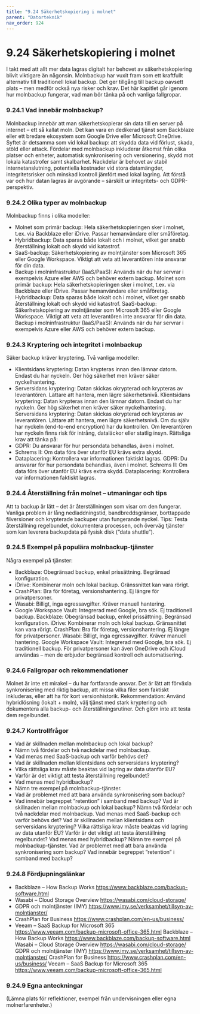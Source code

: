 ```yaml
---
title: "9.24 Säkerhetskopiering i molnet"
parent: "Datorteknik"
nav_order: 924
---
```


# 9.24 Säkerhetskopiering i molnet

I takt med att allt mer data lagras digitalt har behovet av säkerhetskopiering blivit viktigare än någonsin. Molnbackup har vuxit fram som ett kraftfullt alternativ till traditionell lokal backup. Det ger tillgång till backup oavsett plats – men medför också nya risker och krav. Det här kapitlet går igenom hur molnbackup fungerar, vad man bör tänka på och vanliga fallgropar.
### 9.24.1 Vad innebär molnbackup?
Molnbackup innebär att man säkerhetskopierar sin data till en server på internet – ett så kallat moln. Det kan vara en dedikerad tjänst som Backblaze eller ett bredare ekosystem som Google Drive eller Microsoft OneDrive. Syftet är detsamma som vid lokal backup: att skydda data vid förlust, skada, stöld eller attack.
Fördelar med molnbackup inkluderar åtkomst från olika platser och enheter, automatisk synkronisering och versionering, skydd mot lokala katastrofer samt skalbarhet. Nackdelar är behovet av stabil internetanslutning, potentiella kostnader vid stora datamängder, integritetsrisker och minskad kontroll jämfört med lokal lagring.
Att förstå var och hur datan lagras är avgörande – särskilt ur integritets- och GDPR-perspektiv.
### 9.24.2 Olika typer av molnbackup
Molnbackup finns i olika modeller:
- Molnet som primär backup: Hela säkerhetskopieringen sker i molnet, t.ex. via Backblaze eller iDrive. Passar hemanvändare eller småföretag.
- Hybridbackup: Data sparas både lokalt och i molnet, vilket ger snabb återställning lokalt och skydd vid katastrof.
- SaaS-backup: Säkerhetskopiering av molntjänster som Microsoft 365 eller Google Workspace. Viktigt att veta att leverantören inte ansvarar för din data.
- Backup i molninfrastruktur (IaaS/PaaS): Används när du har servrar i exempelvis Azure eller AWS och behöver extern backup.
Molnet som primär backup: Hela säkerhetskopieringen sker i molnet, t.ex. via Backblaze eller iDrive. Passar hemanvändare eller småföretag.
Hybridbackup: Data sparas både lokalt och i molnet, vilket ger snabb återställning lokalt och skydd vid katastrof.
SaaS-backup: Säkerhetskopiering av molntjänster som Microsoft 365 eller Google Workspace. Viktigt att veta att leverantören inte ansvarar för din data.
Backup i molninfrastruktur (IaaS/PaaS): Används när du har servrar i exempelvis Azure eller AWS och behöver extern backup.
### 9.24.3 Kryptering och integritet i molnbackup
Säker backup kräver kryptering. Två vanliga modeller:
- Klientsidans kryptering: Datan krypteras innan den lämnar datorn. Endast du har nyckeln. Ger hög säkerhet men kräver säker nyckelhantering.
- Serversidans kryptering: Datan skickas okrypterad och krypteras av leverantören. Lättare att hantera, men lägre säkerhetsnivå.
Klientsidans kryptering: Datan krypteras innan den lämnar datorn. Endast du har nyckeln. Ger hög säkerhet men kräver säker nyckelhantering.
Serversidans kryptering: Datan skickas okrypterad och krypteras av leverantören. Lättare att hantera, men lägre säkerhetsnivå.
Om du själv har nyckeln (end-to-end encryption) har du kontrollen. Om leverantören har nyckeln finns risk för intrång, dataläckor eller statlig insyn.
Rättsliga krav att tänka på:
- GDPR: Du ansvarar för hur persondata behandlas, även i molnet.
- Schrems II: Om data förs över utanför EU krävs extra skydd.
- Dataplacering: Kontrollera var informationen faktiskt lagras.
GDPR: Du ansvarar för hur persondata behandlas, även i molnet.
Schrems II: Om data förs över utanför EU krävs extra skydd.
Dataplacering: Kontrollera var informationen faktiskt lagras.
### 9.24.4 Återställning från molnet – utmaningar och tips
Att ta backup är lätt – det är återställningen som visar om den fungerar. Vanliga problem är lång nedladdningstid, bandbreddsgränser, borttappade filversioner och krypterade backuper utan fungerande nyckel.
Tips: Testa återställning regelbundet, dokumentera processen, och överväg tjänster som kan leverera backupdata på fysisk disk (“data shuttle”).
### 9.24.5 Exempel på populära molnbackup-tjänster
Några exempel på tjänster:
- Backblaze: Obegränsad backup, enkel prissättning. Begränsad konfiguration.
- iDrive: Kombinerar moln och lokal backup. Gränssnittet kan vara rörigt.
- CrashPlan: Bra för företag, versionshantering. Ej längre för privatpersoner.
- Wasabi: Billigt, inga egressavgifter. Kräver manuell hantering.
- Google Workspace Vault: Integrerad med Google, bra sök. Ej traditionell backup.
Backblaze: Obegränsad backup, enkel prissättning. Begränsad konfiguration.
iDrive: Kombinerar moln och lokal backup. Gränssnittet kan vara rörigt.
CrashPlan: Bra för företag, versionshantering. Ej längre för privatpersoner.
Wasabi: Billigt, inga egressavgifter. Kräver manuell hantering.
Google Workspace Vault: Integrerad med Google, bra sök. Ej traditionell backup.
För privatpersoner kan även OneDrive och iCloud användas – men de erbjuder begränsad kontroll och automatisering.
### 9.24.6 Fallgropar och rekommendationer
Molnet är inte ett mirakel – du har fortfarande ansvar. Det är lätt att förväxla synkronisering med riktig backup, att missa vilka filer som faktiskt inkluderas, eller att ha för kort versionhistorik.
Rekommendation: Använd hybridlösning (lokalt + moln), välj tjänst med stark kryptering och dokumentera alla backup- och återställningsrutiner. Och glöm inte att testa dem regelbundet.
### 9.24.7 Kontrollfrågor
- Vad är skillnaden mellan molnbackup och lokal backup?
- Nämn två fördelar och två nackdelar med molnbackup.
- Vad menas med SaaS-backup och varför behövs det?
- Vad är skillnaden mellan klientsidans och serversidans kryptering?
- Vilka rättsliga krav måste beaktas vid lagring av data utanför EU?
- Varför är det viktigt att testa återställning regelbundet?
- Vad menas med hybridbackup?
- Nämn tre exempel på molnbackup-tjänster.
- Vad är problemet med att bara använda synkronisering som backup?
- Vad innebär begreppet ”retention” i samband med backup?
Vad är skillnaden mellan molnbackup och lokal backup?
Nämn två fördelar och två nackdelar med molnbackup.
Vad menas med SaaS-backup och varför behövs det?
Vad är skillnaden mellan klientsidans och serversidans kryptering?
Vilka rättsliga krav måste beaktas vid lagring av data utanför EU?
Varför är det viktigt att testa återställning regelbundet?
Vad menas med hybridbackup?
Nämn tre exempel på molnbackup-tjänster.
Vad är problemet med att bara använda synkronisering som backup?
Vad innebär begreppet ”retention” i samband med backup?
### 9.24.8 Fördjupningslänkar
- Backblaze – How Backup Works https://www.backblaze.com/backup-software.html
- Wasabi – Cloud Storage Overview https://wasabi.com/cloud-storage/
- GDPR och molntjänster (IMY) https://www.imy.se/verksamhet/tillsyn-av-molntjanster/
- CrashPlan for Business https://www.crashplan.com/en-us/business/
- Veeam – SaaS Backup for Microsoft 365 https://www.veeam.com/backup-microsoft-office-365.html
Backblaze – How Backup Works https://www.backblaze.com/backup-software.html
Wasabi – Cloud Storage Overview https://wasabi.com/cloud-storage/
GDPR och molntjänster (IMY) https://www.imy.se/verksamhet/tillsyn-av-molntjanster/
CrashPlan for Business https://www.crashplan.com/en-us/business/
Veeam – SaaS Backup for Microsoft 365 https://www.veeam.com/backup-microsoft-office-365.html
### 9.24.9 Egna anteckningar
(Lämna plats för reflektioner, exempel från undervisningen eller egna molnerfarenheter.)